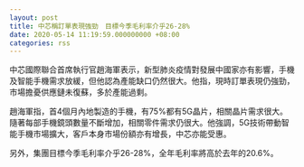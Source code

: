 ```yaml
---
layout: post
title: 中芯稱訂單表現強勁　目標今季毛利率介乎26-28%
date: 2020-05-14 11:19:59.000000000 +08:00
categories: rss
---
```


中芯國際聯合首席執行官趙海軍表示，新型肺炎疫情對發展中國家亦有影響，手機及智能手機需求放緩，但他認為產能缺口仍然很大。他指，現時訂單表現仍強勁，市場擔憂供應鏈未復蘇，多於產能過剩。

趙海軍指，首4個月內地製造的手機，有75%都有5G晶片，相關晶片需求很大。隨著每部手機鏡頭數量不斷增加，相關零件需求仍很大。他強調，5G技術帶動智能手機市場擴大，客戶本身市場份額亦有增長，中芯亦能受惠。

另外，集團目標今季毛利率介乎26-28%，全年毛利率將高於去年的20.6%。

